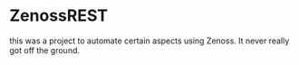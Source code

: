 # ZenossREST
this was a project to automate certain aspects using Zenoss. It never really got off the ground.
